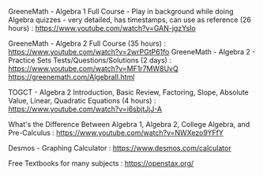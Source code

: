 GreeneMath - Algebra 1 Full Course - Play in background while doing Algebra quizzes - very detailed, has timestamps, can use as reference (26 hours) :
https://www.youtube.com/watch?v=GAN-jgzYsIo

GreeneMath - Algebra 2 Full Course (35 hours) :
https://www.youtube.com/watch?v=2wrPGtP61fo
GreeneMath - Algebra 2 - Practice Sets Tests/Questions/Solutions (2 days) :
https://www.youtube.com/watch?v=MF1r7MW8UvQ
https://greenemath.com/AlgebraII.html

TOGCT - Algebra 2 Introduction, Basic Review, Factoring, Slope, Absolute Value, Linear, Quadratic Equations (4 hours) :
https://www.youtube.com/watch?v=i6sbjtJjJ-A

What's the Difference Between Algebra 1, Algebra 2, College Algebra, and Pre-Calculus :
https://www.youtube.com/watch?v=NWXezo9YFfY

Desmos - Graphing Calculator :
https://www.desmos.com/calculator

Free Textbooks for many subjects :
https://openstax.org/